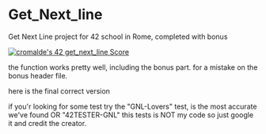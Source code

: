 # Get_Next_line
Get Next Line project for 42 school in Rome, completed with bonus

[![cromalde's 42 get_next_line Score](https://badge42.vercel.app/api/v2/cl1z1axw3001109mox1m22pjp/project/2068490)](https://github.com/JaeSeoKim/badge42)

the function works pretty well, including the bonus part.
for a mistake on the bonus header file.

here is the final correct version

if you'r looking for some test try the "GNL-Lovers" test, is the most accurate we've found
OR "42TESTER-GNL"
this tests is NOT my code so just google it and credit the creator.
